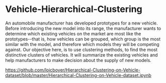 # Vehicle-Hierarchical-Clustering
An automobile manufacturer has developed prototypes for a new vehicle. Before introducing the new model into its range, the manufacturer wants to determine which existing vehicles on the market are most like the prototypes--that is, how vehicles can be grouped, which group is the most similar with the model, and therefore which models they will be competing against.  Our objective here, is to use clustering methods, to find the most distinctive clusters of vehicles. It will summarize the existing vehicles and help manufacturers to make decision about the supply of new models.

https://github.com/loicboyer/Hierarchical-Clustering-on-Vehicle-dataset/blob/master/Hierarchical-Clustering-on-Vehicle-dataset.ipynb
